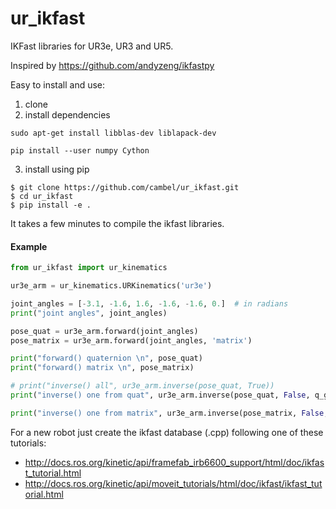 # ur_ikfast

IKFast libraries for UR3e, UR3 and UR5.

Inspired by https://github.com/andyzeng/ikfastpy

Easy to install and use:
1. clone
2. install dependencies

`sudo apt-get install libblas-dev liblapack-dev`

`pip install --user numpy Cython`

3. install using pip </br>

`$ git clone https://github.com/cambel/ur_ikfast.git`</br>
`$ cd ur_ikfast`</br>
`$ pip install -e .`</br>

It takes a few minutes to compile the ikfast libraries.

#### Example
```python
from ur_ikfast import ur_kinematics

ur3e_arm = ur_kinematics.URKinematics('ur3e')

joint_angles = [-3.1, -1.6, 1.6, -1.6, -1.6, 0.]  # in radians
print("joint angles", joint_angles)

pose_quat = ur3e_arm.forward(joint_angles)
pose_matrix = ur3e_arm.forward(joint_angles, 'matrix')

print("forward() quaternion \n", pose_quat)
print("forward() matrix \n", pose_matrix)

# print("inverse() all", ur3e_arm.inverse(pose_quat, True))
print("inverse() one from quat", ur3e_arm.inverse(pose_quat, False, q_guess=joint_angles))

print("inverse() one from matrix", ur3e_arm.inverse(pose_matrix, False, q_guess=joint_angles))
```

For a new robot just create the ikfast database (.cpp) following one of these tutorials:
- http://docs.ros.org/kinetic/api/framefab_irb6600_support/html/doc/ikfast_tutorial.html
- http://docs.ros.org/kinetic/api/moveit_tutorials/html/doc/ikfast/ikfast_tutorial.html
